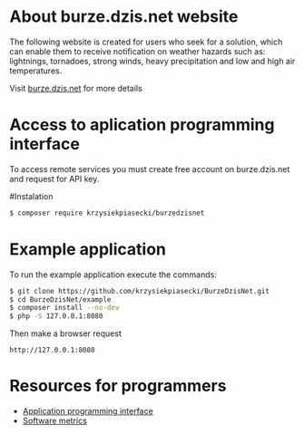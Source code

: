 # About burze.dzis.net website

The following website is created for users who seek for a solution, which can enable them to receive notification on weather hazards such as: lightnings, tornadoes, strong winds, heavy precipitation and low and high air temperatures.

Visit [burze.dzis.net](http://www.burze.dzis.net) for more details

# Access to aplication programming interface

To access remote services you must create free account on burze.dzis.net and request for API key.

#Instalation

```bash
$ composer require krzysiekpiasecki/burzedzisnet
```

# Example application

To run the example application execute the commands:

``` bash
$ git clone https://github.com/krzysiekpiasecki/BurzeDzisNet.git
$ cd BurzeDzisNet/example
$ composer install --no-dev
$ php -S 127.0.0.1:8080
```

Then make a browser request
```
http://127.0.0.1:8080
```

# Resources for programmers
- [Application programming interface](https://github.com/krzysiekpiasecki/BurzeDzisNet/blob/master/docs/api/API-documentation.zip)
- [Software metrics](https://github.com/krzysiekpiasecki/BurzeDzisNet/blob/master/docs/SoftwareMetrics.md)


